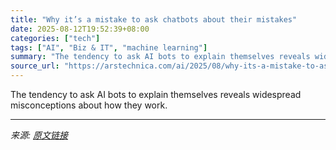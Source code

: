 ```yaml
---
title: "Why it’s a mistake to ask chatbots about their mistakes"
date: 2025-08-12T19:52:39+08:00
categories: ["tech"]
tags: ["AI", "Biz & IT", "machine learning"]
summary: "The tendency to ask AI bots to explain themselves reveals widespread misconceptions about how they work."
source_url: "https://arstechnica.com/ai/2025/08/why-its-a-mistake-to-ask-chatbots-about-their-mistakes/"
---
```


The tendency to ask AI bots to explain themselves reveals widespread misconceptions about how they work.

---

*来源: [原文链接](https://arstechnica.com/ai/2025/08/why-its-a-mistake-to-ask-chatbots-about-their-mistakes/)*
